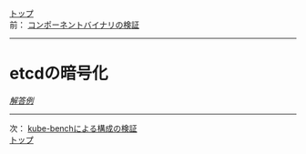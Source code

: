 [トップ](../README.md)  
前： [コンポーネントバイナリの検証](binary.md)  

---

# etcdの暗号化

[*解答例*](../ans/etcd.md)  

---

次： [kube-benchによる構成の検証](kube-bench.md)  
[トップ](../README.md)  
